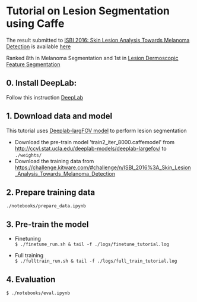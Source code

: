 # Tutorial on Lesion Segmentation using Caffe
The result submitted to [ISBI 2016: Skin Lesion Analysis Towards Melanoma Detection](https://challenge.kitware.com/#challenge/560d7856cad3a57cfde481ba) is available [here](https://challenge.kitware.com/#phase/566744dccad3a56fac786787)

Ranked 8th in Melanoma Segmentation and 1st in [Lesion Dermoscopic Feature Segmentation](https://challenge.kitware.com/#phase/56fc26f7cad3a54f8bb80e4c) 

## 0. Install DeepLab:

Follow this instruction [DeepLab](https://bitbucket.org/deeplab/deeplab-public/)

## 1. Download data and model
This tutorial uses [Deeplab-largFOV model](https://arxiv.org/pdf/1412.7062.pdf) to perform lesion segmentation  
* Download the pre-train model 'train2_iter_8000.caffemodel' from http://ccvl.stat.ucla.edu/deeplab-models/deeplab-largefov/  to `./weights/`  
* Download the training data from https://challenge.kitware.com/#challenge/n/ISBI_2016%3A_Skin_Lesion_Analysis_Towards_Melanoma_Detection  

## 2. Prepare training data   
`./notebooks/prepare_data.ipynb`

## 3. Pre-train the model   

* Finetuning  
`$ ./finetune_run.sh & tail -f ./logs/finetune_tutorial.log`

* Full training  
`$ ./fulltrain_run.sh & tail -f ./logs/full_train_tutorial.log` 

## 4. Evaluation    
`$ ./notebooks/eval.ipynb`



